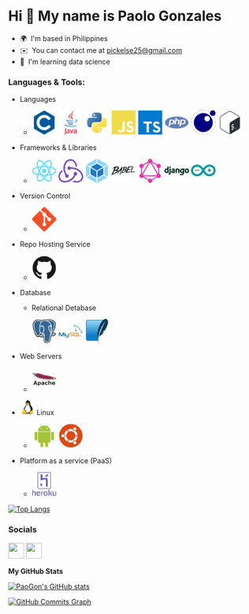 Hi 👋 My name is Paolo Gonzales
===============================
* 🌍  I'm based in Philippines
* ✉️  You can contact me at [pickelse25@gmail.com](mailto:pickelse25@gmail.com)
* 🧠  I'm learning data science

### Languages & Tools:
* Languages
  * <div>
    <img src="https://github.com/devicons/devicon/blob/master/icons/c/c-plain.svg" width="50" height="50" />
    <img src="https://github.com/devicons/devicon/blob/master/icons/java/java-original-wordmark.svg" width="50" height="50"/>
    <img src="https://github.com/devicons/devicon/blob/master/icons/python/python-original.svg" width="50" height=50/>
    <img src="https://github.com/devicons/devicon/blob/master/icons/javascript/javascript-plain.svg" width="50" height=50/>
    <img src="https://github.com/devicons/devicon/blob/master/icons/typescript/typescript-plain.svg" width="50" height=50/>
    <img src="https://github.com/devicons/devicon/blob/master/icons/php/php-plain.svg" width="50" height=50/>
    <img src="https://github.com/devicons/devicon/blob/master/icons/lua/lua-original.svg" width="50" height=50/>
    <img src="https://github.com/devicons/devicon/blob/master/icons/bash/bash-original.svg" width="50" height=50/>
  </div>

* Frameworks & Libraries
  * <div>
      <img src="https://github.com/devicons/devicon/blob/master/icons/react/react-original.svg" width="50" height=50/>
      <img src="https://github.com/devicons/devicon/blob/master/icons/redux/redux-original.svg" width="50" height=50/>
      <img src="https://github.com/devicons/devicon/blob/master/icons/webpack/webpack-original.svg" width="50" height=50/>
      <img src="https://github.com/devicons/devicon/blob/master/icons/babel/babel-plain.svg" width="50" height=50/>
      <img src="https://github.com/devicons/devicon/blob/master/icons/graphql/graphql-plain.svg" width="50" height=50/>
      <img src="https://github.com/devicons/devicon/blob/master/icons/django/django-plain-wordmark.svg" width="50" height=50/>
      <img src="https://github.com/devicons/devicon/blob/master/icons/arduino/arduino-original.svg" width="50" height=50/>
  </div>

* Version Control
  * <div>
      <img src="https://github.com/devicons/devicon/blob/master/icons/git/git-original.svg" width="50" height=50/>
  </div>

* Repo Hosting Service
  * <div>
    <img src="https://github.com/devicons/devicon/blob/master/icons/github/github-original.svg" width="50" height=50/>
  </div>

* Database
  * <div>
    <p>Relational Detabase</p>
    <div>
      <img src="https://github.com/devicons/devicon/blob/master/icons/postgresql/postgresql-original.svg" width="50" height=50/>
      <img src="https://github.com/devicons/devicon/blob/master/icons/mysql/mysql-original-wordmark.svg" width="50" height=50/>
      <img src="https://github.com/devicons/devicon/blob/master/icons/sqlite/sqlite-original.svg" width="50" height=50/>
    </div>
  </div>

* Web Servers
  * <div>
      <img src="https://github.com/devicons/devicon/blob/master/icons/apache/apache-original-wordmark.svg" width="50" height=50/>
  </div>
  
* <img src="https://github.com/devicons/devicon/blob/master/icons/linux/linux-original.svg" width="30" height="30"> Linux
  * <div>
    <img src="https://github.com/devicons/devicon/blob/master/icons/android/android-original.svg" width="50" height=50/>
    <img src="https://github.com/devicons/devicon/blob/master/icons/ubuntu/ubuntu-plain.svg" width="50" height=50/>
  </div>


* Platform as a service (PaaS)
  * <div> 
      <img src="https://github.com/devicons/devicon/blob/master/icons/heroku/heroku-original-wordmark.svg" width="50" height=50/>
  </div>





[![Top Langs](https://github-readme-stats.vercel.app/api/top-langs/?username=PaoGon&layout=compact&theme=vision-friendly-dark)](https://github.com/anuraghazra/github-readme-stats)
                    
### Socials
<p align="left"> <a href="https://www.github.com/PaoGon" target="_blank" rel="noreferrer"><img src="https://raw.githubusercontent.com/danielcranney/readme-generator/main/public/icons/socials/github.svg" width="32" height="32" /></a> <a href="http://www.instagram.com/raabbittttttt/" target="_blank" rel="noreferrer"><img src="https://raw.githubusercontent.com/danielcranney/readme-generator/main/public/icons/socials/instagram.svg" width="32" height="32" /></a></p>

<b>My GitHub Stats</b>

<a href="http://www.github.com/PaoGon"><img src="https://github-readme-stats.vercel.app/api?username=PaoGon&show_icons=true&hide=&count_private=true&title_color=0891b2&text_color=ffffff&icon_color=0891b2&bg_color=1c1917&hide_border=true&show_icons=true" alt="PaoGon's GitHub stats" /></a>

<a href="http://www.github.com/PaoGon"><img src="https://activity-graph.herokuapp.com/graph?username=PaoGon&bg_color=1c1917&color=ffffff&line=0891b2&point=ffffff&area_color=1c1917&area=true&hide_border=true&custom_title=GitHub%20Commits%20Graph" alt="GitHub Commits Graph" /></a>
